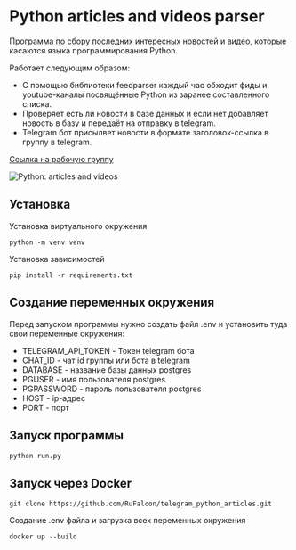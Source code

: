 Python articles and videos parser
=============================== 

Программа по сбору последних интересных новостей и видео, которые касаются языка программирования Python.

Работает следующим образом: 
- С помощью библиотеки feedparser каждый час обходит фиды и youtube-каналы посвящённые Python из заранее составленного списка.
- Проверяет есть ли новости в базе данных и если нет добавляет новость в базу и передаёт на отправку в telegram.
- Telegram бот присылвет новости в формате заголовок-ссылка в группу в telegram.

[Ссылка на рабочую группу](https://web.telegram.org/#/im?p=@python_articles_and_videos)


![Python: articles and videos](https://www.dataoptimal.com/wp-content/uploads/python-programming-for-beginners-2019.jpg "Python: articles and videos")


## Установка
Установка виртуального окружения

`python -m venv venv`

Установка зависимостей

`pip install -r requirements.txt`

## Создание переменных окружения
Перед запуском программы нужно создать файл .env и установить туда свои переменные окружения:
- TELEGRAM_API_TOKEN - Токен telegram бота
- CHAT_ID - чат id группы или бота в telegram
- DATABASE - название базы данных postgres
- PGUSER - имя пользователя postgres
- PGPASSWORD - пароль пользователя postgres
- HOST - ip-адрес
- PORT - порт

## Запуск программы
`python run.py`

## Запуск через Docker
`git clone https://github.com/RuFalcon/telegram_python_articles.git`

Создание .env файла и загрузка всех переменных окружения

`docker up --build`
